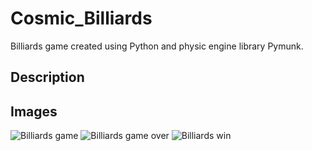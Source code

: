 # Cosmic_Billiards
Billiards game created using Python and physic engine library Pymunk.
## Description

## Images
![Billiards game](https://github.com/Nagzlos123/Cosmic_Billiards/assets/119455138/56587970-1489-4e8b-8941-a779d2ed89ee)
![Billiards game over](https://github.com/Nagzlos123/Cosmic_Billiards/assets/119455138/129d8f83-5b1f-4b5e-a342-af9f726087c8)
![Billiards win](https://github.com/Nagzlos123/Cosmic_Billiards/assets/119455138/605dc40b-8cbf-4e5b-9b4d-9e99145d5173)
